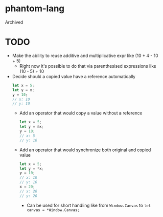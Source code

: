 # phantom-lang

Archived

# TODO
- Make the ability to reuse additive and multiplicative expr like (10 + 4 - 10 + 5)
	+ Right now it's possible to do that via parenthesised expressions like (10 - 5) + 10
- Decide should a copied value have a reference automatically
	```ts
	let x = 5;
	let y = x;
	y = 10;
	// x: 10
	// y: 10
	```
	+ Add an operator that would copy a value without a reference
		```ts
		let x = 5;
		let y = &x;
		y = 10;
		// x: 5
		// y: 10
		```
	+ Add an operator that would synchronize both original and copied value
		```ts
		let x = 5;
		let y = *x;
		y = 10;
		// x: 10
		// y: 10
		x = 20;
		// x: 20
		// y: 20
		```
		* Can be used for short handling like from `Window.Canvas` to `let canvas = *Window.Canvas;`
